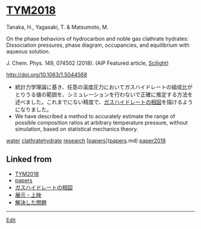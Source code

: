 # [TYM2018](TYM2018.md)

Tanaka, H., Yagasaki, T. & Matsumoto, M.

On the phase behaviors of hydrocarbon and noble gas clathrate hydrates: Dissociation pressures, phase diagram, occupancies, and equilibrium with aqueous solution. 

J. Chem. Phys. 149, 074502 (2018). (AIP Featured article, [Scilight](http://doi.org/10.1063/1.5051832))

http://doi.org/10.1063/1.5044568


* 統計力学理論に基き、任意の温度圧力においてガスハイドレートの組成比がとりうる値の範囲を、シミュレーションを行わないで正確に推定する方法を述べました。これまでにない精度で、[ガスハイドレートの相図](ガスハイドレートの相図.md)を描けるようになりました。
* We have described a method to accurately estimate the range of possible composition ratios at arbitrary temperature pressure, without simulation, based on statistical mechanics theory.

[](https://aip.scitation.org/na101/home/literatum/publisher/aip/journals/content/sci/2018/sci.2018.2018.issue-33/1.5051832/20180816/images/large/1.5051832.figures.online.f1.jpeg)



[water](water.md) [clathratehydrate](clathratehydrate.md) [research](research.md) [[papers](papers.md)]([papers](papers.md).md) [paper2018](paper2018.md) 


## Linked from

* [TYM2018](TYM2018.md)
* [papers](papers.md)
* [ガスハイドレートの相図](ガスハイドレートの相図.md)
* [展示・上映](展示・上映.md)
* [解決した問題](解決した問題.md)


----
[Edit](https://github.com/vitroid/vitroid.github.io/edit/master/MD/TYM2018.md)
